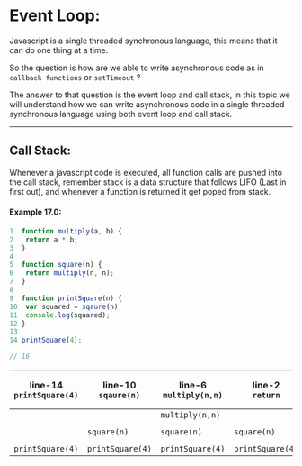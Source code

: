 # Event Loop:

Javascript is a single threaded synchronous language, this means that it can do one thing at a time.

So the question is how are we able to write asynchronous code as in `callback functions` or `setTimeout` ?

The answer to that question is the event loop and call stack, in this topic we will understand how we can write asynchronous code in a single threaded synchronous language using both event loop and call stack.


---

## Call Stack:

Whenever a javascript code is executed, all function calls are pushed into the call stack, remember stack is a data structure that follows LIFO (Last in first out), and whenever a function is returned it get poped from stack.

#### Example 17.0:

```javascript
1  function multiply(a, b) {
2	return a * b;
3  }
4
5  function square(n) {
6	return multiply(n, n);
7  }
8
9  function printSquare(n) {
10	var squared = sqaure(n);
11	console.log(squared);
12 }
13
14 printSquare(4);

// 16
```

| line-14 <br /> `printSquare(4)` | line-10 <br /> `sqaure(n)` | line-6 <br /> `multiply(n,n)` | line-2 <br /> `return` | line-6 <br /> `return` | line-11 <br /> `console.log(squared)` | <br /> `console.log` is returned | line-12 <br /> `implicit return` |
|---|---|---|---|---|---|---|---|
| | | `multiply(n,n)` | | | | | |
| | `square(n)` | `square(n)` | `square(n)` |  | `console.log(squared )` | | |
|`printSquare(4)`| `printSquare(4)` | `printSquare(4)` | `printSquare(4)` |  `printSquare(4)` | `printSquare(4)` | `printSquare(4)` | |


